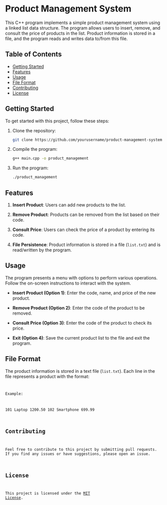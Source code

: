 # Product Management System

This C++ program implements a simple product management system using a linked list data structure. The program allows users to insert, remove, and consult the price of products in the list. Product information is stored in a file, and the program reads and writes data to/from this file.

## Table of Contents

- [Getting Started](#getting-started)
- [Features](#features)
- [Usage](#usage)
- [File Format](#file-format)
- [Contributing](#contributing)
- [License](#license)

## Getting Started

To get started with this project, follow these steps:

1. Clone the repository:

    ```bash
    git clone https://github.com/yourusername/product-management-system.git
    ```

2. Compile the program:

    ```bash
    g++ main.cpp -o product_management
    ```

3. Run the program:

    ```bash
    ./product_management
    ```

## Features

1. **Insert Product**: Users can add new products to the list.

2. **Remove Product**: Products can be removed from the list based on their code.

3. **Consult Price**: Users can check the price of a product by entering its code.

4. **File Persistence**: Product information is stored in a file (`list.txt`) and is read/written by the program.

## Usage

The program presents a menu with options to perform various operations. Follow the on-screen instructions to interact with the system.

- **Insert Product (Option 1)**: Enter the code, name, and price of the new product.

- **Remove Product (Option 2)**: Enter the code of the product to be removed.

- **Consult Price (Option 3)**: Enter the code of the product to check its price.

- **Exit (Option 4)**: Save the current product list to the file and exit the program.

## File Format

The product information is stored in a text file (`list.txt`). Each line in the file represents a product with the format:
<code> <name> <price>

Example:

101 Laptop 1200.50
102 Smartphone 699.99

## Contributing

Feel free to contribute to this project by submitting pull requests. If you find any issues or have suggestions, please open an issue.

## License

This project is licensed under the [MIT License](LICENSE).

